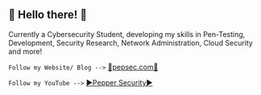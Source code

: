 ## 🐧 Hello there! 🐧

 Currently a Cybersecurity Student, developing my skills in Pen-Testing, Development, Security Research, Network Administration, Cloud Security and more! 
 
 ```Follow my Website/ Blog -->``` [📝pepsec.com📝](https://pepsec.com)
 
 ```Follow my YouTube -->``` [▶️Pepper Security▶️](https://youtube.com/@peppersecurity)
 
 

